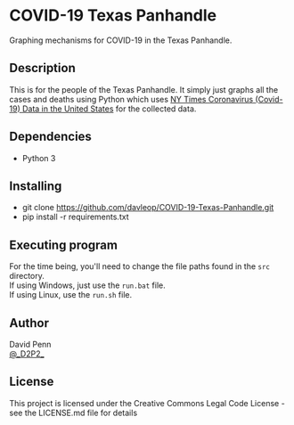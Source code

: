 # COVID-19 Texas Panhandle

Graphing mechanisms for COVID-19 in the Texas Panhandle.

## Description

This is for the people of the Texas Panhandle. It simply just graphs all the cases and deaths using Python which uses [NY Times Coronavirus (Covid-19) Data in the United States](https://github.com/nytimes/covid-19-data) for the collected data.

## Dependencies

* Python 3

## Installing

* git clone https://github.com/davleop/COVID-19-Texas-Panhandle.git
* pip install -r requirements.txt

## Executing program

For the time being, you'll need to change the file paths found in the `src` directory. <br>
If using Windows, just use the `run.bat` file. <br>
If using Linux, use the `run.sh` file.

## Author

David Penn <br>
[@\_D2P2\_](https://twitter.com/_D2P2_)

## License

This project is licensed under the Creative Commons Legal Code License - see the LICENSE.md file for details
